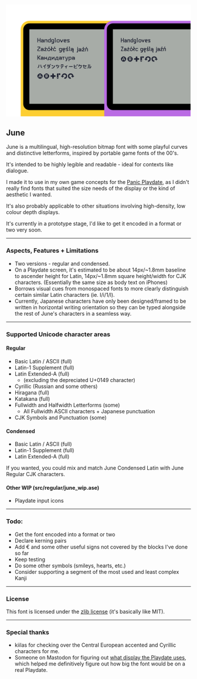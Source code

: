 ![](preview.png)

## June

June is a multilingual, high-resolution bitmap font with some playful curves and distinctive letterforms, inspired by portable game fonts of the 00's.

It's intended to be highly legible and readable - ideal for contexts like dialogue.

I made it to use in my own game concepts for the [Panic Playdate](https://play.date), as I didn't really find fonts that suited the size needs of the display or the kind of aesthetic I wanted. 

It's also probably applicable to other situations involving high-density, low colour depth displays.

It's currently in a prototype stage, I'd like to get it encoded in a format or two very soon.

---


### Aspects, Features + Limitations

- Two versions - regular and condensed.
- On a Playdate screen, it's estimated to be about 14px/~1.8mm baseline to ascender height for Latin, 14px/~1.8mm square height/width for CJK characters. (Essentially the same size as body text on iPhones)
- Borrows visual cues from  monospaced fonts to more clearly distinguish certain similar Latin characters (ie. I/i/1/l).
- Currently, Japanese characters have only been designed/framed to be written in horizontal writing orientation so they can be typed alongside the rest of June's characters in a seamless way.

----

### Supported Unicode character areas

#### Regular

- Basic Latin / ASCII (full)
- Latin-1 Supplement (full)
- Latin Extended-A (full)
	- (excluding the depreciated U+0149 character)
- Cyrillic (Russian and some others)
- Hiragana (full)
- Katakana (full)
- Fullwidth and Halfwidth Letterforms (some)
	- All Fullwidth ASCII characters + Japanese punctuation
- CJK Symbols and Punctuation (some)


#### Condensed

- Basic Latin / ASCII (full)
- Latin-1 Supplement (full)
- Latin Extended-A (full)

If you wanted, you could mix and match June Condensed Latin with June Regular CJK characters.


#### Other WIP (src/regular/june_wip.ase)
- Playdate input icons

---

### Todo:

- Get the font encoded into a format or two
- Declare kerning pairs
- Add € and some other useful signs not covered by the blocks I've done so far
- Keep testing
- Do some other symbols (smileys, hearts, etc.)
- Consider supporting a segment of the most used and least complex Kanji

---

### License

This font is licensed under the [zlib license](license.txt) (it's basically like MIT).

---

### Special thanks

- kiilas for checking over the Central European accented and Cyrillic characters for me.
- Someone on Mastodon for figuring out [what display the Playdate uses](https://www.sharpsma.com/products?sharpCategory=Memory%2520LCD&p_p_parallel=0&sharpProductRecordId=1504552), which helped me definitively figure out how big the font would be on a real Playdate.
